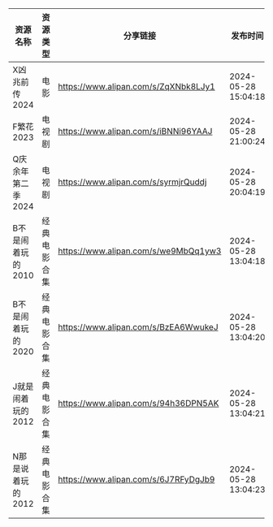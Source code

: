 | 资源名称        | 资源类型   | 分享链接                                 | 发布时间                |
| ----------- | ------ | ------------------------------------ | ------------------- |
| X凶兆前传2024   | 电影     | https://www.alipan.com/s/ZqXNbk8LJy1 | 2024-05-28 15:04:18 |
| F繁花2023     | 电视剧    | https://www.alipan.com/s/iBNNi96YAAJ | 2024-05-28 21:00:24 |
| Q庆余年第二季2024 | 电视剧    | https://www.alipan.com/s/syrmjrQuddj | 2024-05-28 20:04:19 |
| B不是闹着玩的2010 | 经典电影合集 | https://www.alipan.com/s/we9MbQq1yw3 | 2024-05-28 13:04:18 |
| B不是闹着玩的2020 | 经典电影合集 | https://www.alipan.com/s/BzEA6WwukeJ | 2024-05-28 13:04:20 |
| J就是闹着玩的2012 | 经典电影合集 | https://www.alipan.com/s/94h36DPN5AK | 2024-05-28 13:04:21 |
| N那是说着玩的2012 | 经典电影合集 | https://www.alipan.com/s/6J7RFyDgJb9 | 2024-05-28 13:04:23 |
